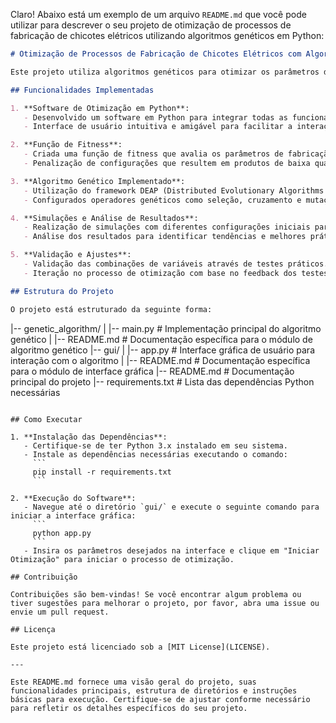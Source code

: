Claro! Abaixo está um exemplo de um arquivo `README.md` que você pode utilizar para descrever o seu projeto de otimização de processos de fabricação de chicotes elétricos utilizando algoritmos genéticos em Python:

```markdown
# Otimização de Processos de Fabricação de Chicotes Elétricos com Algoritmos Genéticos

Este projeto utiliza algoritmos genéticos para otimizar os parâmetros de fabricação de chicotes elétricos, visando a minimização de custos e a maximização da eficiência. O objetivo é encontrar uma configuração de parâmetros que reduza os custos de produção, mantenha a alta qualidade dos chicotes elétricos e diminua o tempo de produção.

## Funcionalidades Implementadas

1. **Software de Otimização em Python**:
   - Desenvolvido um software em Python para integrar todas as funcionalidades necessárias para a otimização de processos de fabricação.
   - Interface de usuário intuitiva e amigável para facilitar a interação dos operadores de produção.

2. **Função de Fitness**:
   - Criada uma função de fitness que avalia os parâmetros de fabricação com base em critérios de custo, qualidade e tempo de produção.
   - Penalização de configurações que resultem em produtos de baixa qualidade ou em tempos de produção excessivos.

3. **Algoritmo Genético Implementado**:
   - Utilização do framework DEAP (Distributed Evolutionary Algorithms in Python) para implementar algoritmos genéticos.
   - Configurados operadores genéticos como seleção, cruzamento e mutação para explorar eficientemente o espaço de soluções possíveis.

4. **Simulações e Análise de Resultados**:
   - Realização de simulações com diferentes configurações iniciais para encontrar as combinações ideais de variáveis de processo.
   - Análise dos resultados para identificar tendências e melhores práticas de fabricação.

5. **Validação e Ajustes**:
   - Validação das combinações de variáveis através de testes práticos.
   - Iteração no processo de otimização com base no feedback dos testes para refinamento contínuo da solução.

## Estrutura do Projeto

O projeto está estruturado da seguinte forma:

```
|-- genetic_algorithm/
|   |-- main.py          # Implementação principal do algoritmo genético
|   |-- README.md        # Documentação específica para o módulo de algoritmo genético
|-- gui/
|   |-- app.py           # Interface gráfica de usuário para interação com o algoritmo
|   |-- README.md        # Documentação específica para o módulo de interface gráfica
|-- README.md            # Documentação principal do projeto
|-- requirements.txt     # Lista das dependências Python necessárias
```

## Como Executar

1. **Instalação das Dependências**:
   - Certifique-se de ter Python 3.x instalado em seu sistema.
   - Instale as dependências necessárias executando o comando:
     ```
     pip install -r requirements.txt
     ```

2. **Execução do Software**:
   - Navegue até o diretório `gui/` e execute o seguinte comando para iniciar a interface gráfica:
     ```
     python app.py
     ```
   - Insira os parâmetros desejados na interface e clique em "Iniciar Otimização" para iniciar o processo de otimização.

## Contribuição

Contribuições são bem-vindas! Se você encontrar algum problema ou tiver sugestões para melhorar o projeto, por favor, abra uma issue ou envie um pull request.

## Licença

Este projeto está licenciado sob a [MIT License](LICENSE).

---

Este README.md fornece uma visão geral do projeto, suas funcionalidades principais, estrutura de diretórios e instruções básicas para execução. Certifique-se de ajustar conforme necessário para refletir os detalhes específicos do seu projeto.
